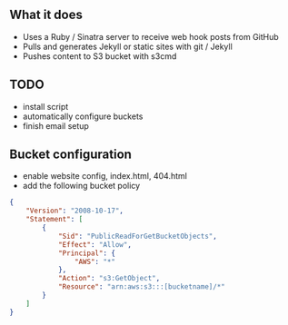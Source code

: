 ## What it does

- Uses a Ruby / Sinatra server to receive web hook posts from GitHub
- Pulls and generates Jekyll or static sites with git / Jekyll
- Pushes content to S3 bucket with s3cmd

## TODO

- install script
- automatically configure buckets
- finish email setup

## Bucket configuration

- enable website config, index.html, 404.html
- add the following bucket policy

```json
{
	"Version": "2008-10-17",
	"Statement": [
		{
			"Sid": "PublicReadForGetBucketObjects",
			"Effect": "Allow",
			"Principal": {
				"AWS": "*"
			},
			"Action": "s3:GetObject",
			"Resource": "arn:aws:s3:::[bucketname]/*"
		}
	]
}
```
